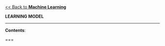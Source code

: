 [<< Back to **Machine Learning**](https://pranigopu.github.io/machine-learning)

**LEARNING MODEL**

---

**Contents**:


===

